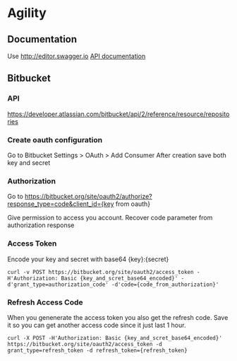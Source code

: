 # Agility

## Documentation
Use http://editor.swagger.io
[API documentation](api.yaml)


## Bitbucket

### API
https://developer.atlassian.com/bitbucket/api/2/reference/resource/repositories

### Create oauth configuration
Go to Bitbucket Settings > OAuth > Add Consumer
After creation save both key and secret 

### Authorization

Go to https://bitbucket.org/site/oauth2/authorize?response_type=code&client_id={key from oauth}

Give permission to access you account.
Recover code parameter from authorization response

### Access Token

Encode your key and secret with base64 {key}:{secret}
```
curl -v POST https://bitbucket.org/site/oauth2/access_token -H'Authorization: Basic {key_and_scret_base64_encoded}' -d'grant_type=authorization_code' -d'code={code_from_authorization}'
```

### Refresh Access Code

When you genenerate the access token you also get the refresh code. Save it so you can get another access code since it just last 1 hour.
```
curl -X POST -H'Authorization: Basic {key_and_scret_base64_encoded}' https://bitbucket.org/site/oauth2/access_token -d grant_type=refresh_token -d refresh_token={refresh_token}
```